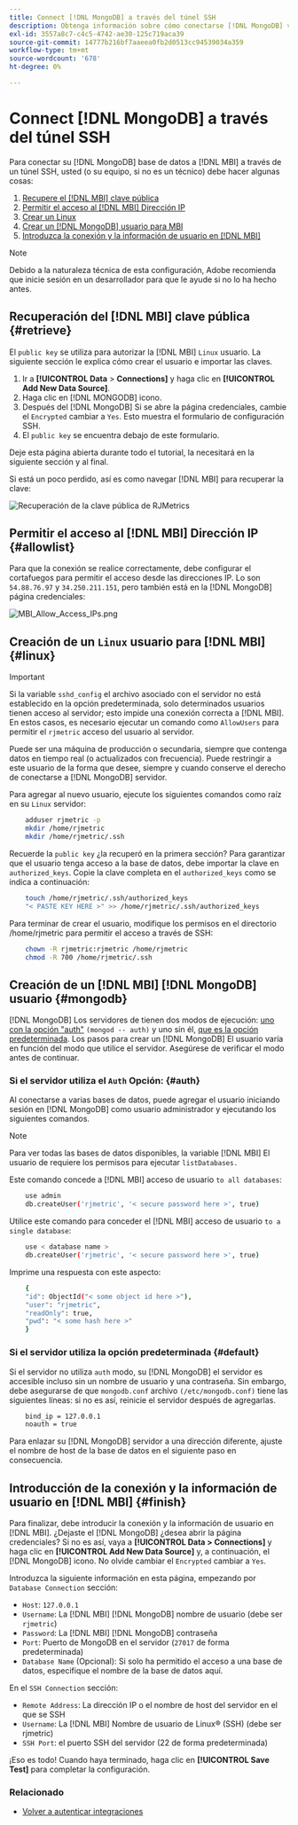 ```yaml
---
title: Connect [!DNL MongoDB] a través del túnel SSH
description: Obtenga información sobre cómo conectarse [!DNL MongoDB] vía túnel SSH.
exl-id: 3557a8c7-c4c5-4742-ae30-125c719aca39
source-git-commit: 14777b216bf7aaeea0fb2d0513cc94539034a359
workflow-type: tm+mt
source-wordcount: '678'
ht-degree: 0%

---
```


# Connect [!DNL MongoDB] a través del túnel SSH

Para conectar su [!DNL MongoDB] base de datos a [!DNL MBI] a través de un túnel SSH, usted (o su equipo, si no es un técnico) debe hacer algunas cosas:

1. [Recupere el [!DNL MBI] clave pública](#retrieve)
1. [Permitir el acceso al [!DNL MBI] Dirección IP](#allowlist)
1. [Crear un Linux](#linux)
1. [Crear un [!DNL MongoDB] usuario para MBI](#mongodb)
1. [Introduzca la conexión y la información de usuario en [!DNL MBI]](#finish)

>[!NOTE]
>
>Debido a la naturaleza técnica de esta configuración, Adobe recomienda que inicie sesión en un desarrollador para que le ayude si no lo ha hecho antes.

## Recuperación del [!DNL MBI] clave pública {#retrieve}

El `public key` se utiliza para autorizar la [!DNL MBI] `Linux` usuario. La siguiente sección le explica cómo crear el usuario e importar las claves.

1. Ir a **[!UICONTROL Data** > **Connections]** y haga clic en **[!UICONTROL Add New Data Source]**.
1. Haga clic en [!DNL MONGODB] icono.
1. Después del [!DNL MongoDB] Si se abre la página credenciales, cambie el `Encrypted` cambiar a `Yes`. Esto muestra el formulario de configuración SSH.
1. El `public key` se encuentra debajo de este formulario.

Deje esta página abierta durante todo el tutorial, la necesitará en la siguiente sección y al final.

Si está un poco perdido, así es como navegar [!DNL MBI] para recuperar la clave:

![Recuperación de la clave pública de RJMetrics](../../../assets/MongoDB_Public_Key.gif)<!--{:.zoom}-->

## Permitir el acceso al [!DNL MBI] Dirección IP {#allowlist}

Para que la conexión se realice correctamente, debe configurar el cortafuegos para permitir el acceso desde las direcciones IP. Lo son `54.88.76.97` y `34.250.211.151`, pero también está en la [!DNL MongoDB] página credenciales:

![MBI_Allow_Access_IPs.png](../../../assets/MBI_allow_access_IPs.png)

## Creación de un `Linux` usuario para [!DNL MBI] {#linux}

>[!IMPORTANT]
>
>Si la variable `sshd_config` el archivo asociado con el servidor no está establecido en la opción predeterminada, solo determinados usuarios tienen acceso al servidor; esto impide una conexión correcta a [!DNL MBI]. En estos casos, es necesario ejecutar un comando como `AllowUsers` para permitir el `rjmetric` acceso del usuario al servidor.

Puede ser una máquina de producción o secundaria, siempre que contenga datos en tiempo real (o actualizados con frecuencia). Puede restringir a este usuario de la forma que desee, siempre y cuando conserve el derecho de conectarse a [!DNL MongoDB] servidor.

Para agregar al nuevo usuario, ejecute los siguientes comandos como raíz en su `Linux` servidor:

```bash
    adduser rjmetric -p
    mkdir /home/rjmetric
    mkdir /home/rjmetric/.ssh
```

Recuerde la `public key` ¿la recuperó en la primera sección? Para garantizar que el usuario tenga acceso a la base de datos, debe importar la clave en `authorized_keys`. Copie la clave completa en el `authorized_keys` como se indica a continuación:

```bash
    touch /home/rjmetric/.ssh/authorized_keys
    "< PASTE KEY HERE >" >> /home/rjmetric/.ssh/authorized_keys
```

Para terminar de crear el usuario, modifique los permisos en el directorio /home/rjmetric para permitir el acceso a través de SSH:

```bash
    chown -R rjmetric:rjmetric /home/rjmetric
    chmod -R 700 /home/rjmetric/.ssh
```

## Creación de un [!DNL MBI] [!DNL MongoDB] usuario {#mongodb}

[!DNL MongoDB] Los servidores de tienen dos modos de ejecución: [uno con la opción &quot;auth&quot;](#auth) `(mongod -- auth)` y uno sin él, [que es la opción predeterminada](#default). Los pasos para crear un [!DNL MongoDB] El usuario varía en función del modo que utilice el servidor. Asegúrese de verificar el modo antes de continuar.

### Si el servidor utiliza el `Auth` Opción: {#auth}

Al conectarse a varias bases de datos, puede agregar el usuario iniciando sesión en [!DNL MongoDB] como usuario administrador y ejecutando los siguientes comandos.

>[!NOTE]
>
>Para ver todas las bases de datos disponibles, la variable [!DNL MBI] El usuario de requiere los permisos para ejecutar `listDatabases.`

Este comando concede a [!DNL MBI] acceso de usuario `to all databases`:

```bash
    use admin
    db.createUser('rjmetric', '< secure password here >', true)
```

Utilice este comando para conceder el [!DNL MBI] acceso de usuario `to a single database`:

```bash
    use < database name >
    db.createUser('rjmetric', '< secure password here >', true)
```

Imprime una respuesta con este aspecto:

```bash
    {
    "id": ObjectId("< some object id here >"),
    "user": "rjmetric",
    "readOnly": true,
    "pwd": "< some hash here >"
    }
```

### Si el servidor utiliza la opción predeterminada {#default}

Si el servidor no utiliza `auth` modo, su [!DNL MongoDB] el servidor es accesible incluso sin un nombre de usuario y una contraseña. Sin embargo, debe asegurarse de que `mongodb.conf` archivo `(/etc/mongodb.conf)` tiene las siguientes líneas: si no es así, reinicie el servidor después de agregarlas.

```bash
    bind_ip = 127.0.0.1
    noauth = true
```

Para enlazar su [!DNL MongoDB] servidor a una dirección diferente, ajuste el nombre de host de la base de datos en el siguiente paso en consecuencia.

## Introducción de la conexión y la información de usuario en [!DNL MBI] {#finish}

Para finalizar, debe introducir la conexión y la información de usuario en [!DNL MBI]. ¿Dejaste el [!DNL MongoDB] ¿desea abrir la página credenciales? Si no es así, vaya a **[!UICONTROL Data > Connections]** y haga clic en **[!UICONTROL Add New Data Source]** y, a continuación, el [!DNL MongoDB] icono. No olvide cambiar el `Encrypted` cambiar a `Yes`.

Introduzca la siguiente información en esta página, empezando por `Database Connection` sección:

* `Host`: `127.0.0.1`
* `Username`: La [!DNL MBI] [!DNL MongoDB] nombre de usuario (debe ser `rjmetric`)
* `Password`: La [!DNL MBI] [!DNL MongoDB] contraseña
* `Port`: Puerto de MongoDB en el servidor (`27017` de forma predeterminada)
* `Database Name` (Opcional): Si solo ha permitido el acceso a una base de datos, especifique el nombre de la base de datos aquí.

En el `SSH Connection` sección:

* `Remote Address`: La dirección IP o el nombre de host del servidor en el que se SSH
* `Username`: La [!DNL MBI] Nombre de usuario de Linux® (SSH) (debe ser rjmetric)
* `SSH Port`: el puerto SSH del servidor (22 de forma predeterminada)

¡Eso es todo! Cuando haya terminado, haga clic en **[!UICONTROL Save Test]** para completar la configuración.

### Relacionado

* [Volver a autenticar integraciones](https://experienceleague.adobe.com/docs/commerce-knowledge-base/kb/how-to/mbi-reauthenticating-integrations.html?lang=en)
